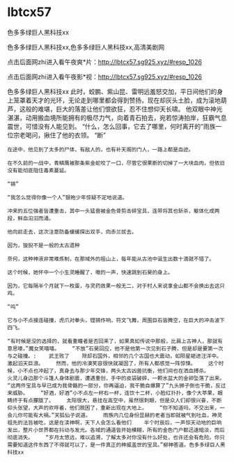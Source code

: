 # lbtcx57
色多多绿巨人黑科技xx

色多多绿巨人黑科技xx,色多多绿巨人黑科技xx,高清美剧网

点击后面网zhi进入看午夜爽*片：http://lbtcx57.sg925.xyz/#resp_1026

点击后面网zhi进入看午夜影*视：http://lbtcx57.sg925.xyz/#resp_1026

色多多绿巨人黑科技xx    此时，蛟鹏、紫山昆、雷明远羞怒交加，平日间他们的身上笼罩着天才的光环，无论走到哪里都会得到赞扬，现在却灰头土脸，成为滚地葫芦，这般的难堪，巨大的落差让他们恨欲狂，忍不住想仰天长啸。    他双眼中神光湛湛，动用搬血境所能拥有的极尽力气，向着青石拍去，宛若惊涛拍岸，狂霸气息震世，可惜没有人能见到。    “什么，怎么回事，它去了哪里，何时离开的”雨族一位宗老喝问，揪住了他的衣领。    “断”

    在途中，他见到了太多的尸体，有敌人的，也有补天阁的门人，一路上都是血迹。

    在不久前的一战中，青鳞鹰被那条紫金蛇咬了一口，尽管它很果断的切掉了一大块血肉，但依旧没有能彻底阻住毒素蔓延。

    “锵”

    “我怎么觉得你像一个人”银袍少年惊疑不定地说道。

    冲来的五位强者皆遭重击，其中一头猛兽被金色骨剪击碎宝具，连带将其也斩杀，躯体化成两段，鲜血汩汩而涌。

    他向前走去，这次注意防备缓缓探出双手，向赤兰拔去。

    因为，狻猊不是一般的太古遗种

    奈何，这种神液非常难炼制，在那域外的祖山上，每年能从古池中诞生出数十滴就不错了。

    这个时候，她怀中一个小生灵睡醒了，嗷的一声，快速跳到石昊的身上。

    因为，它每隔半个月就下一枚蛋，与灵药效果一般无二，对于村人来说拿金山都不会换出去这只鸡。

    “呜”

    它与小不点接连碰撞，虎爪对拳头，铿锵作响，符文飞舞，周围巨石皆腾空，在巨大的冲击波下四飞。

    “有时候是没的选择的，就看重瞳者是否回来了，如果真如传说中那般，比肩上古神人，那就有意思喽。”魔女笑嘻嘻。    “不放”石昊回应，他不是他第一次见到石子腾，但是却是要第一次与之碰撞。:    武王败了    除却石国外，相邻的几个古国也大震动，如陨星砸进汪洋中。激起滔天巨浪。    然而，他的冷漠笑容很快就凝固了，所有人都感觉一阵惊悚。    这个时候，小不点也冲起了，真身去与那少年交锋，两头太古凶兽抗衡，他们间也在洒血搏杀。    火灵儿身边那个斗篷人身体剧震，遭遇重创，手中的皮袋破碎，一颗水盆大的金卵坠落了出来。    “这两件宝具与早已成为我骨骼的一部分，你再逼迫，我干脆自爆算了”九头狮子倒也干脆，反过来威胁。    “好酒，好酒”小不点左一杯右一杯，连饮十二杯，小脸红扑扑，像个大苹果，眼睛终于有点朦胧了。    太阳很大，悬挂在高空中，虽然很刺眼，但是众人们却很兴奋，不断仰头张望，大声的欢呼着，他们脱困了，重新出现在大地上。    “你不知道吗，不交出来，一会儿你可能有大祸。”天狐仙子说道。    雨族内几位身份显赫的老者当即就被气到吐血，神灵祖先的法旨被吃，这是在渎神啊，天下人会怎么看他们    半个时辰后，一声惊天动地的巨响发出，整片小世界都在抖动与发光。各域的通道皆开始模糊，所有的金色门户都迅速暗淡，而后彻底消失。    “岁月太悠远，难以追溯，了解太多对你没有什么好处，也许还会有危险。你只需要知道这件东西了不得就可以了，是一件真正的神威盖世的宝具。”柳神答道。色多多绿巨人黑科技xx

